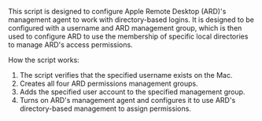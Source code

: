 This script is designed to configure Apple Remote Desktop (ARD)'s management agent to work with directory-based logins. It is designed to be configured with a username and ARD management group, which is then used to configure ARD to use the membership of specific local directories to manage ARD's access permissions.

How the script works:

1. The script verifies that the specified username exists on the Mac.
2. Creates all four ARD permissions management groups.
3. Adds the specified user account to the specified management group.
4. Turns on ARD's management agent and configures it to use ARD's directory-based management to assign permissions.